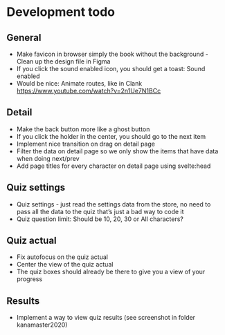 # Development todo

## General

* Make favicon in browser simply the book without the background - Clean up the design file in Figma
* If you click the sound enabled icon, you should get a toast: Sound enabled
* Would be nice: Animate routes, like in Clank https://www.youtube.com/watch?v=2n1Ue7N1BCc

## Detail

* Make the back button more like a ghost button
* If you click the holder in the center, you should go to the next item
* Implement nice transition on drag on detail page
* Filter the data on detail page so we only show the items that have data when doing next/prev
* Add page titles for every character on detail page using svelte:head

## Quiz settings

* Quiz settings - just read the settings data from the store, no need to pass all the data to the quiz that’s just a bad way to code it
* Quiz question limit: Should be 10, 20, 30 or All characters?

## Quiz actual
 
* Fix autofocus on the quiz actual
* Center the view of the quiz actual
* The quiz boxes should already be there to give you a view of your progress

## Results

* Implement a way to view quiz results (see screenshot in folder kanamaster2020)
